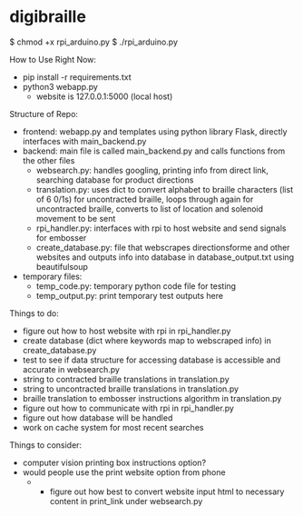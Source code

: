 # digibraille


$ chmod +x rpi_arduino.py 
$ ./rpi_arduino.py 




How to Use Right Now:
- pip install -r requirements.txt
- python3 webapp.py
    - website is 127.0.0.1:5000 (local host)

Structure of Repo:
- frontend: webapp.py and templates using python library Flask, directly interfaces with main_backend.py
- backend: main file is called main_backend.py and calls functions from the other files
    - websearch.py: handles googling, printing info from direct link, searching database for product directions
    - translation.py: uses dict to convert alphabet to braille characters (list of 6 0/1s) for uncontracted braille, loops through again for uncontracted braille, converts to list of location and solenoid movement to be sent
    - rpi_handler.py: interfaces with rpi to host website and send signals for embosser
    - create_database.py: file that webscrapes directionsforme and other websites and outputs info into database in database_output.txt using beautifulsoup
- temporary files:
    - temp_code.py: temporary python code file for testing
    - temp_output.py: print temporary test outputs here

Things to do:
- figure out how to host website with rpi in rpi_handler.py
- create database (dict where keywords map to webscraped info) in create_database.py
- test to see if data structure for accessing database is accessible and accurate in websearch.py
- string to contracted braille translations in translation.py
- string to uncontracted braille translations in translation.py
- braille translation to embosser instructions algorithm in translation.py
- figure out how to communicate with rpi in rpi_handler.py
- figure out how database will be handled
- work on cache system for most recent searches

Things to consider:
- computer vision printing box instructions option?
- would people use the print website option from phone
    - - figure out how best to convert website input html to necessary content in print_link under websearch.py